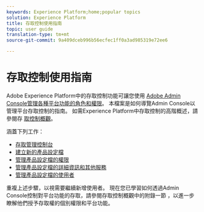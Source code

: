 ```yaml
---
keywords: Experience Platform;home;popular topics
solution: Experience Platform
title: 存取控制使用指南
topic: user guide
translation-type: tm+mt
source-git-commit: 9a409dceb996b56ecfec1ff0a3ad985319e72ee6

---
```



# 存取控制使用指南

Adobe Experience Platform中的存取控制功能可讓您使用 [Adobe Admin Console管理各種平台功能的角色和權限](https://adminconsole.adobe.com)。 本檔案是如何導覽Admin Console以管理平台存取控制的指南。 如需Experience Platform中存取控制的高階概述，請參閱存 [取控制概觀](./../home.md)。

涵蓋下列工作：

- [存取管理控制台](./browse.md)
- [建立新的產品設定檔](./create-profile.md)
- [管理產品設定檔的權限](./permissions.md)
- [管理產品設定檔的詳細資訊和其他服務](./details-and-services.md)
- [管理產品設定檔的使用者](./users.md)

重複上述步驟，以視需要繼續新增使用者。 現在您已學習如何透過Admin Console控制對平台功能的存取，請參閱存取控制概觀中的附錄一節 [](../home.md) ，以進一步瞭解他們授予存取權的個別權限和平台功能。